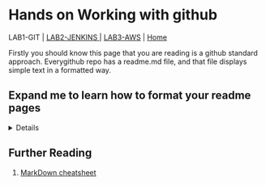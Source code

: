 # Hands on Working with github

LAB1-GIT |
[LAB2-JENKINS ](../LAB2-JENKINS/README.md) |
[LAB3-AWS](../LAB3-AWS/README.md) |
[Home](../README.md) 


Firstly you should know this page that you are reading is a github standard approach. Everygithub repo has a readme.md file, and that file displays simple text in a formatted way. 

## Expand me to learn how to format your readme pages
<details>
# # BIG TITLE
## ## H1 HEADING
### ### H2 HEADING (and so on)


To do bullet points, you just use the * then a space 

* bullet 1 
* bullet 2 
* bullet 3 

You can google markdown format or just check the link below for a one pager cheatsheet.  Don't worry about this too much, all you need to know is how to do a title, and bullet points - that will mean all your code folders will have a nice README that will display anytime someone accesses your github repo.
</details>



## Further Reading
1. [MarkDown cheatsheet](https://github.com/adam-p/markdown-here/wiki/Markdown-Cheatsheet)